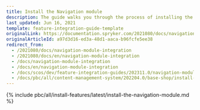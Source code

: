 ```yaml
---
title: Install the Navigation module
description: The guide walks you through the process of installing the Navigation Module into your project.
last_updated: Jun 16, 2021
template: feature-integration-guide-template
originalLink: https://documentation.spryker.com/2021080/docs/navigation-module-integration
originalArticleId: a97d3d16-ed3a-48d1-aaca-b96fcfe5ee38
redirect_from:
  - /2021080/docs/navigation-module-integration
  - /2021080/docs/en/navigation-module-integration
  - /docs/navigation-module-integration
  - /docs/en/navigation-module-integration
  - /docs/scos/dev/feature-integration-guides/202311.0/navigation-module-integration.html
  - /docs/pbc/all/content-management-system/202204.0/base-shop/install-and-upgrade/install-the-navigation-module.html
---
```


{% include pbc/all/install-features/latest/install-the-navigation-module.md %} <!-- To edit, see /_includes/pbc/all/install-features/202311.0/install-the-navigation-module.md -->
